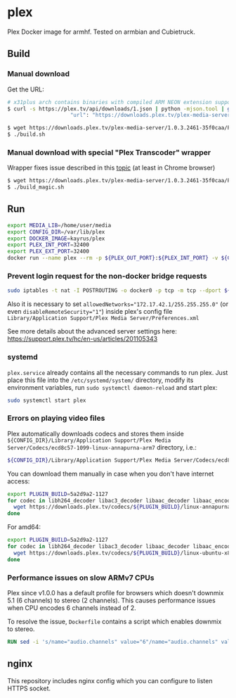 # plex

Plex Docker image for armhf. Tested on armbian and Cubietruck.

## Build

### Manual download

Get the URL:

```sh
# x31plus arch contains binaries with compiled ARM NEON extension support
$ curl -s https://plex.tv/api/downloads/1.json | python -mjson.tool | grep x31plus
                    "url": "https://downloads.plex.tv/plex-media-server/1.0.3.2461-35f0caa/PlexMediaServer_1.0.3.2461-35f0caa_arm-x31plus.qpkg"
```

```sh
$ wget https://downloads.plex.tv/plex-media-server/1.0.3.2461-35f0caa/PlexMediaServer_1.0.3.2461-35f0caa_arm-x31plus.qpkg
$ ./build.sh
```

### Manual download with special "Plex Transcoder" wrapper

Wrapper fixes issue described in this [topic](http://forums.plex.tv/discussion/comment/1216192) (at least in Chrome browser)

```sh
$ wget https://downloads.plex.tv/plex-media-server/1.0.3.2461-35f0caa/PlexMediaServer_1.0.3.2461-35f0caa_arm-x31plus.qpkg
$ ./build_magic.sh
```

## Run

```sh
export MEDIA_LIB=/home/user/media
export CONFIG_DIR=/var/lib/plex
export DOCKER_IMAGE=kayrus/plex
export PLEX_INT_PORT=32400
export PLEX_EXT_PORT=32400
docker run --name plex --rm -p ${PLEX_OUT_PORT}:${PLEX_INT_PORT} -v ${CONFIG_DIR}:/var/lib/plex -v ${MEDIA_LIB}:/media ${DOCKER_IMAGE}
```

### Prevent login request for the non-docker bridge requests

```sh
sudo iptables -t nat -I POSTROUTING -o docker0 -p tcp -m tcp --dport ${PLEX_INT_PORT} -j MASQUERADE
```

Also it is necessary to set `allowedNetworks="172.17.42.1/255.255.255.0"` (or even `disableRemoteSecurity="1"`) inside plex's config file `Library/Application Support/Plex Media Server/Preferences.xml`

See more details about the advanced server settings here: https://support.plex.tv/hc/en-us/articles/201105343

### systemd

`plex.service` already contains all the necessary commands to run plex. Just place this file into the `/etc/systemd/system/` directory, modify its environment variables, run `sudo systemctl daemon-reload` and start plex:

```sh
sudo systemctl start plex
```

### Errors on playing video files

Plex automatically downloads codecs and stores them inside `${CONFIG_DIR}/Library/Application Support/Plex Media Server/Codecs/ecd8c57-1099-linux-annapurna-arm7` directory, i.e.:

```sh
${CONFIG_DIR}/Library/Application Support/Plex Media Server/Codecs/ecd8c57-1099-linux-annapurna-arm7/libh264_decoder.so
```

You can download them manually in case when you don't have internet access:

```sh
export PLUGIN_BUILD=5a2d9a2-1127
for codec in libh264_decoder libac3_decoder libaac_decoder libaac_encoder libmpeg4_decoder libmpeg2video_decoder liblibmp3lame_encoder liblibx264_encoder; do
  wget https://downloads.plex.tv/codecs/${PLUGIN_BUILD}/linux-annapurnatrans-arm7/${codec}.so
done
```

For amd64:

```sh
export PLUGIN_BUILD=5a2d9a2-1127
for codec in libh264_decoder libac3_decoder libaac_decoder libaac_encoder libmpeg4_decoder libmpeg2video_decoder liblibmp3lame_encoder liblibx264_encoder; do
  wget https://downloads.plex.tv/codecs/${PLUGIN_BUILD}/linux-ubuntu-x86_64/${codec}.so
done
```

### Performance issues on slow ARMv7 CPUs

Plex since v1.0.0 has a default profile for browsers which doesn't downmix 5.1 (6 channels) to stereo (2 channels). This causes performance issues when CPU encodes 6 channels instead of 2.

To resolve the issue, `Dockerfile` contains a script which enables downmix to stereo.

```Dockerfile
RUN sed -i 's/name="audio.channels" value="6"/name="audio.channels" value="2"/' /opt/plex/Application/Resources/Profiles/Web.xml
```

## nginx

This repository includes nginx config which you can configure to listen HTTPS socket.
